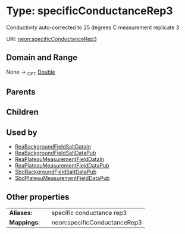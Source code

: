 
# Type: specificConductanceRep3


Conductivity auto-corrected to 25 degrees C measurement replicate 3

URI: [neon:specificConductanceRep3](https://data.neonscience.org/specificConductanceRep3)


## Domain and Range

None ->  <sub>OPT</sub> [Double](types/Double.md)

## Parents


## Children


## Used by

 * [ReaBackgroundFieldSaltDataIn](ReaBackgroundFieldSaltDataIn.md)
 * [ReaBackgroundFieldSaltDataPub](ReaBackgroundFieldSaltDataPub.md)
 * [ReaPlateauMeasurementFieldDataIn](ReaPlateauMeasurementFieldDataIn.md)
 * [ReaPlateauMeasurementFieldDataPub](ReaPlateauMeasurementFieldDataPub.md)
 * [SbdBackgroundFieldSaltDataPub](SbdBackgroundFieldSaltDataPub.md)
 * [SbdPlateauMeasurementFieldDataPub](SbdPlateauMeasurementFieldDataPub.md)

## Other properties

|  |  |  |
| --- | --- | --- |
| **Aliases:** | | specific conductance rep3 |
| **Mappings:** | | neon:specificConductanceRep3 |

